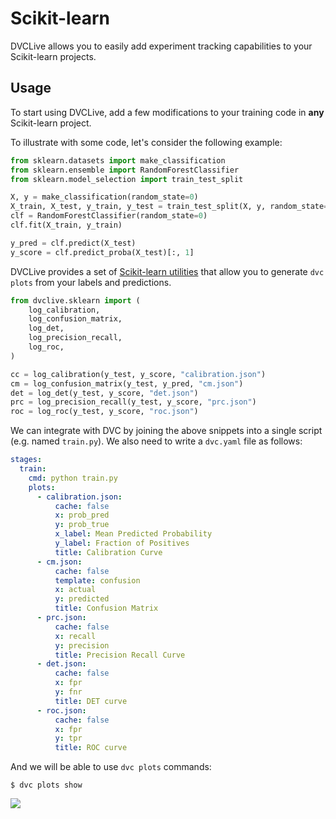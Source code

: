 # Scikit-learn

DVCLive allows you to easily add experiment tracking capabilities to your
Scikit-learn projects.

## Usage

To start using DVCLive, add a few modifications to your training code in **any**
Scikit-learn project.

To illustrate with some code, let's consider the following example:

```python
from sklearn.datasets import make_classification
from sklearn.ensemble import RandomForestClassifier
from sklearn.model_selection import train_test_split

X, y = make_classification(random_state=0)
X_train, X_test, y_train, y_test = train_test_split(X, y, random_state=0)
clf = RandomForestClassifier(random_state=0)
clf.fit(X_train, y_train)

y_pred = clf.predict(X_test)
y_score = clf.predict_proba(X_test)[:, 1]
```

DVCLive provides a set of
[Scikit-learn utilities](/doc/dvclive/api-reference/sklearn) that allow you to
generate `dvc plots` from your labels and predictions.

```python
from dvclive.sklearn import (
    log_calibration,
    log_confusion_matrix,
    log_det,
    log_precision_recall,
    log_roc,
)

cc = log_calibration(y_test, y_score, "calibration.json")
cm = log_confusion_matrix(y_test, y_pred, "cm.json")
det = log_det(y_test, y_score, "det.json")
prc = log_precision_recall(y_test, y_score, "prc.json")
roc = log_roc(y_test, y_score, "roc.json")
```

We can integrate with DVC by joining the above snippets into a single script
(e.g. named `train.py`). We also need to write a `dvc.yaml` file as follows:

```yaml
stages:
  train:
    cmd: python train.py
    plots:
      - calibration.json:
          cache: false
          x: prob_pred
          y: prob_true
          x_label: Mean Predicted Probability
          y_label: Fraction of Positives
          title: Calibration Curve
      - cm.json:
          cache: false
          template: confusion
          x: actual
          y: predicted
          title: Confusion Matrix
      - prc.json:
          cache: false
          x: recall
          y: precision
          title: Precision Recall Curve
      - det.json:
          cache: false
          x: fpr
          y: fnr
          title: DET curve
      - roc.json:
          cache: false
          x: fpr
          y: tpr
          title: ROC curve
```

And we will be able to use `dvc plots` commands:

```dvc
$ dvc plots show
```

![](/img/dvclive-sklearn.png)
